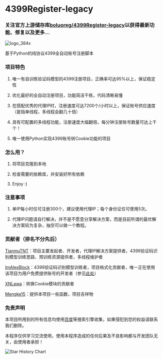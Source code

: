 # 4399Register-legacy
### 关注官方上游储存库[boluoreg/4399Register-legacy](https://github.com/boluoreg/4399Register-legacy)以获得最新功能、修复以及更多...

![logo_384x](https://github.com/user-attachments/assets/90ab389a-b270-426c-ae05-9000f761cd41)

基于Python的纯协议4399全自动账号注册脚本

### 项目特色

1. 唯一有自训练验证码模型的4399注册项目，正确率可达95%以上，保证稳定性

2. 优化最好的全自动注册项目，功能简洁干练，代码清晰易懂

3. 在搭配优秀的代理IP时，注册速度可达7200个/小时以上，保证账号供应速度（是指单线程，多线程会翻几十倍）

4. 具有可配置的多线程功能，注册速度大幅翻倍，每分钟注册账号数量可达上千个！

5. 唯一使用Python实现4399账号转Cookie功能的项目

###  怎么用？

1. 将项目克隆到本地

2. 检查需要的依赖库，并安装好所有依赖

3. Enjoy :)

### 注意事项

1. 单IP每小时仅可注册300个，建议使用代理IP；每个身份证仅可使用5次。

2. 代理IP问题请自行解决，并不是不愿意分享解决方案，而是目前所谓的最优解决方案较为复杂，抽空可以做一个教程。

### 贡献者（排名不分先后）

[TianmuTNT](https://github.com/TianmuTNT)：项目主要发起者、开发者，代理IP解决方案提供者，4399验证码识别模型训练思路、预训练资源提供者，多线程维护者

[ImAlexBlock](https://github.com/ImAlexBlock)：4399验证码识别模型训练者，项目格式化贡献者，唯一正在使用该项目为用户免费提供账号的开发者（参见[此处](https://cookie.alexblock.org/)）

[XNLawa](https://github.com/XNLawa)：转换Cookie模块的贡献者

[Mengke15](https://github.com/Mengke15)：提供本项目一些函数，项目吉祥物

### 免责声明

本项目所用到的所有信息均使用[百度](https://www.baidu.com)等搜索引擎收集，如果侵犯到您的权益请联系我们删除。

本程序仅供学习交流使用，使用本程序造成的任何后果及不良影响都与开发团队无关，由使用者承担！

![Star History Chart](https://api.star-history.com/svg?repos=boluoreg/4399Register-legacy)
